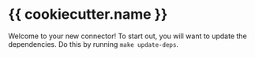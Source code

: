 # {{ cookiecutter.name }}
Welcome to your new connector! To start out, you will want to update the dependencies.
Do this by running `make update-deps`.